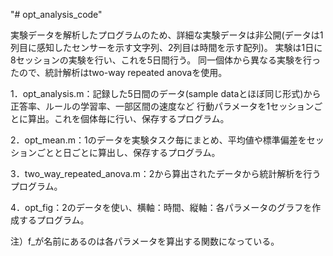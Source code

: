 "# opt_analysis_code" 

実験データを解析したプログラムのため、詳細な実験データは非公開(データは1列目に感知したセンサーを示す文字列、2列目は時間を示す配列)。
実験は1日に8セッションの実験を行い、これを5日間行う。
同一個体から異なる実験を行ったので、統計解析はtwo-way repeated anovaを使用。

1．opt_analysis.m：記録した5日間のデータ(sample dataとほぼ同じ形式)から正答率、ルールの学習率、一部区間の速度など
行動パラメータを1セッションごとに算出。これを個体毎に行い、保存するプログラム。

2．opt_mean.m：1のデータを実験タスク毎にまとめ、平均値や標準偏差をセッションごとと日ごとに算出し、保存するプログラム。

3．two_way_repeated_anova.m：2から算出されたデータから統計解析を行うプログラム。

4．opt_fig：2のデータを使い、横軸：時間、縦軸：各パラメータのグラフを作成するプログラム。

注）f_が名前にあるのは各パラメータを算出する関数になっている。

